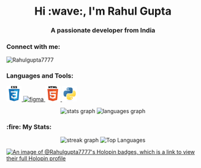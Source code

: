 <h1 align="center">Hi :wave:, I'm Rahul Gupta</h1>
<h3 align="center">A passionate developer from India</h3>

<h3 align="left">Connect with me:</h3>
<p align="left">
</p>
<p align="left"> 
  <img src="https://komarev.com/ghpvc/?username=Rahulgupta7777&label=Profile%20views&color=0e75b6&style=flat" alt="Rahulgupta7777" /> 
</p>

<h3 align="left">Languages and Tools:</h3>
<p align="left"> 
  <a href="https://www.w3schools.com/css/" target="_blank" rel="noreferrer"> 
    <img src="https://raw.githubusercontent.com/devicons/devicon/master/icons/css3/css3-original-wordmark.svg" alt="css3" width="40" height="40"/> 
  </a> 
  <a href="https://www.figma.com/" target="_blank" rel="noreferrer"> 
    <img src="https://www.vectorlogo.zone/logos/figma/figma-icon.svg" alt="figma" width="40" height="40"/> 
  </a> 
  <a href="https://www.w3.org/html/" target="_blank" rel="noreferrer"> 
    <img src="https://raw.githubusercontent.com/devicons/devicon/master/icons/html5/html5-original-wordmark.svg" alt="html5" width="40" height="40"/> 
  </a> 
  <a href="https://www.python.org" target="_blank" rel="noreferrer"> 
    <img src="https://raw.githubusercontent.com/devicons/devicon/master/icons/python/python-original.svg" alt="python" width="40" height="40"/> 
  </a> 
</p>

<div align="center">
  <img src="https://github-readme-stats.vercel.app/api?username=Rahulgupta7777&show_icons=true&include_all_commits=true&count_private=true&theme=dracula&hide_border=true" height="150" alt="stats graph" />
  <img src="https://github-readme-stats.vercel.app/api/top-langs?username=Rahulgupta7777&layout=compact&theme=dracula&hide_border=true" height="150" alt="languages graph" />
</div>

<h3 align="left">:fire: My Stats:</h3>
<div align="center">
  <img src="https://streak-stats.demolab.com?user=Rahulgupta7777&locale=en&mode=daily&theme=dark&hide_border=false&border_radius=5" height="220" alt="streak graph" />
  <img src="https://github-readme-stats.vercel.app/api/top-langs/?username=Rahulgupta7777&layout=compact&theme=radical" alt="Top Languages" width="48%" />
</div>

[![An image of @Rahulgupta7777's Holopin badges, which is a link to view their full Holopin profile](https://holopin.me/Rahulgupta7777)](https://www.holopin.io/@Rahulgupta7777)


<!---
Rahulgupta7777/Rahulgupta7777 is a ✨ special ✨ repository because its `README.md` (this file) appears on your GitHub profile.
You can click the Preview link to take a look at your changes.
--->
